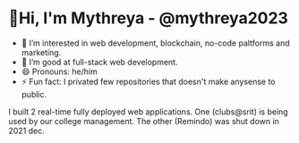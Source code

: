 # 👋Hi, I'm Mythreya - @mythreya2023

- 👀 I’m interested in web development, blockchain, no-code paltforms and marketing.
- 🌱 I’m good at full-stack web development.
- 😄 Pronouns: he/him
- ⚡ Fun fact: I privated few repositories that doesn't make anysense to public.

I built 2 real-time fully deployed web applications. One (clubs@srit) is being used by our college management. The other (Remindo) was shut down in 2021 dec.
